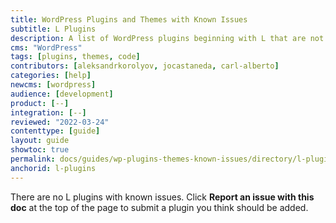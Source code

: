 ```yaml
---
title: WordPress Plugins and Themes with Known Issues
subtitle: L Plugins
description: A list of WordPress plugins beginning with L that are not supported and/or require workarounds.
cms: "WordPress"
tags: [plugins, themes, code]
contributors: [aleksandrkorolyov, jocastaneda, carl-alberto]
categories: [help]
newcms: [wordpress]
audience: [development]
product: [--]
integration: [--]
reviewed: "2022-03-24"
contenttype: [guide]
layout: guide
showtoc: true
permalink: docs/guides/wp-plugins-themes-known-issues/directory/l-plugins
anchorid: l-plugins
---
```


There are no L plugins with known issues. Click **Report an issue with this doc** at the top of the page to submit a plugin you think should be added.